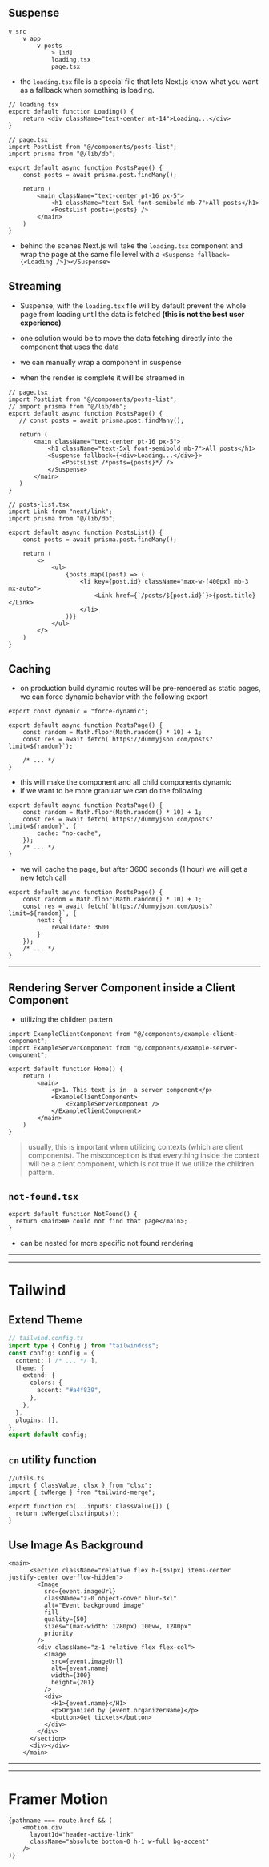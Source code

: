 ## Suspense
```
v src
	v app
		v posts
			> [id]
			loading.tsx
			page.tsx
```

- the `loading.tsx` file is a special file that lets Next.js know what you want as a fallback when something is loading.
```tsx
// loading.tsx
export default function Loading() {
	return <div className="text-center mt-14">Loading...</div>
}
```

```tsx
// page.tsx
import PostList from "@/components/posts-list";
import prisma from "@/lib/db";

export default async function PostsPage() {
	const posts = await prisma.post.findMany();

	return (
		<main className="text-center pt-16 px-5">
			<h1 className="text-5xl font-semibold mb-7">All posts</h1>
			<PostsList posts={posts} />
		</main>
	)
}
```
- behind the scenes Next.js will take the `loading.tsx` component and wrap the page at the same file level with a `<Suspense fallback={<Loading />}></Suspense>`
## Streaming
- Suspense, with the `loading.tsx` file will by default prevent the whole page from loading until the data is fetched **(this is not the best user experience)**

 - one solution would be to move the data fetching directly into the component that uses the data
 - we can manually wrap a component in suspense
 - when the render is complete it will be streamed in
 ```tsx
 // page.tsx
import PostList from "@/components/posts-list";
// import prisma from "@/lib/db";
export default async function PostsPage() {
	// const posts = await prisma.post.findMany();

	return (
		<main className="text-center pt-16 px-5">
			<h1 className="text-5xl font-semibold mb-7">All posts</h1>
			<Suspense fallback={<div>Loading...</div>}>
				<PostsList /*posts={posts}*/ />
			</Suspense>
		</main>
	)
}
```

```tsx
// posts-list.tsx
import Link from "next/link";
import prisma from "@/lib/db";

export default async function PostsList() {
	const posts = await prisma.post.findMany();

	return (
		<>
			<ul>
				{posts.map((post) => (
					<li key={post.id} className="max-w-[400px] mb-3 mx-auto">
						<Link href={`/posts/${post.id}`}>{post.title}</Link>
					</li>
				))}
			</ul>
		</>
	)
}
```

## Caching
- on production build dynamic routes will be pre-rendered as static pages, we can force dynamic behavior with the following export
```tsx
export const dynamic = "force-dynamic";

export default async function PostsPage() {
	const random = Math.floor(Math.random() * 10) + 1;
	const res = await fetch(`https://dummyjson.com/posts?limit=${random}`);

	/* ... */
}
```
- this will make the component and all child components dynamic
- if we want to be more granular we can do the following
```tsx
export default async function PostsPage() {
	const random = Math.floor(Math.random() * 10) + 1;
	const res = await fetch(`https://dummyjson.com/posts?limit=${random}`, {
		cache: "no-cache",
	});
	/* ... */
}
```

- we will cache the page, but after 3600 seconds (1 hour) we will get a new fetch call
```tsx
export default async function PostsPage() {
	const random = Math.floor(Math.random() * 10) + 1;
	const res = await fetch(`https://dummyjson.com/posts?limit=${random}`, {
		next: {
			revalidate: 3600
		}
	});
	/* ... */
}
```

---

## Rendering Server Component inside a Client Component
- utilizing the children pattern
```tsx
import ExampleClientComponent from "@/components/example-client-component";
import ExampleServerComponent from "@/components/example-server-component";

export default function Home() {
	return (
		<main>
			<p>1. This text is in  a server component</p>
			<ExampleClientComponent>
				<ExampleServerComponent />
			</ExampleClientComponent>
		</main>
	)
}
```

> usually, this is important when utilizing contexts (which are client components). The misconception is that everything inside the context will be a client component, which is not true if we utilize the children pattern.

## `not-found.tsx`

```tsx
export default function NotFound() {
  return <main>We could not find that page</main>;
}
```
- can be nested for more specific not found rendering







----
-----
# Tailwind

## Extend Theme
```typescript
// tailwind.config.ts
import type { Config } from "tailwindcss";
const config: Config = {
  content: [ /* ... */ ],
  theme: {
    extend: {
      colors: {
        accent: "#a4f839",
      },
    },
  },
  plugins: [],
};
export default config;
```

## `cn` utility function
```tsx
//utils.ts
import { ClassValue, clsx } from "clsx";
import { twMerge } from "tailwind-merge";

export function cn(...inputs: ClassValue[]) {
  return twMerge(clsx(inputs));
}
```

## Use Image As Background
```tsx
<main>
      <section className="relative flex h-[361px] items-center justify-center overflow-hidden">
        <Image
          src={event.imageUrl}
          className="z-0 object-cover blur-3xl"
          alt="Event background image"
          fill
          quality={50}
          sizes="(max-width: 1280px) 100vw, 1280px"
          priority
        />
        <div className="z-1 relative flex flex-col">
          <Image
            src={event.imageUrl}
            alt={event.name}
            width={300}
            height={201}
          />
          <div>
            <H1>{event.name}</H1>
            <p>Organized by {event.organizerName}</p>
            <button>Get tickets</button>
          </div>
        </div>
      </section>
      <div></div>
    </main>
```

---
---
# Framer Motion
```tsx
{pathname === route.href && (
	<motion.div
	  layoutId="header-active-link"
	  className="absolute bottom-0 h-1 w-full bg-accent"
	/>
)}
```